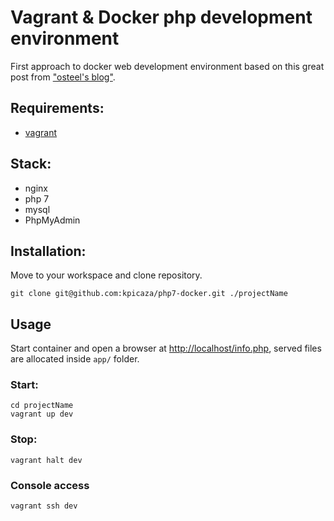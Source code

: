 Vagrant & Docker php development environment
============================================

First approach to docker web development environment based on this great post from 
["osteel's blog"](http://tech.osteel.me/posts/2015/12/18/from-vagrant-to-docker-how-to-use-docker-for-local-web-development.html).

## Requirements:

* [vagrant](https://www.vagrantup.com/docs/installation/)

## Stack:

* nginx
* php 7
* mysql
* PhpMyAdmin

## Installation:

Move to your workspace and clone repository.

    git clone git@github.com:kpicaza/php7-docker.git ./projectName

## Usage

Start container and open a browser at [http://localhost/info.php](http://localhost/info.php), served files are 
allocated inside `app/` folder.
    
### Start:

    cd projectName
    vagrant up dev

### Stop:
    
    vagrant halt dev
    
### Console access

    vagrant ssh dev

